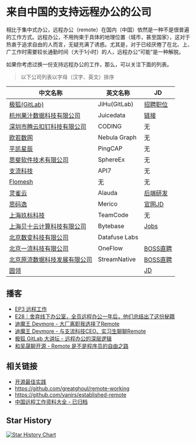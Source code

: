 # 来自中国的支持远程办公的公司

相比于集中式办公，远程办公（remote）在国内（中国）依然是一种不是很普遍的工作方式。远程办公，不用拘束于具体的地理位置（城市，甚至国家），这对于热衷于追求自由的人而言，无疑充满了诱惑。尤其是，对于已经厌倦了在北、上、广工作时需要较长通勤时间（大于1小时）的人，远程办公“可能”是一种解脱。

如果你考虑过换一份支持远程办公的工作，那么，可以关注下面的列表。

> 以下公司列表以字母（汉字、英文）排序

| 中文名称 | 英文名称 | JD |
|---|---|---|
| [极狐(GitLab)](https://gitlab.cn/) | JiHu(GitLab) | [招聘职位](https://about.gitlab.cn/careers) |
| [杭州果汁数据科技有限公司](https://juicefs.com/) | Juicedata | [链接](https://github.com/juicedata/we-are-hiring) |
| [深圳市腾云扣钉科技有限公司](https://coding.net/) | CODING | 无 |
| [欧若数网](https://nebula-graph.com.cn/) | Nebula Graph | 无 |
| [平凯星辰](https://pingcap.com/zh/) | PingCAP | 无 |
| [思斐软件技术有限公司](https://sphere-ex.com/) | SphereEx | 无 |
| [支流科技](https://www.apiseven.com/zh) | API7 | 无 |
| [Flomesh](https://flomesh.cn/) | 无 | 无 |
| [灵雀云](https://www.alauda.cn) | Alauda | [后端研发](https://app.mokahr.com/apply/lqy/2430#/jobs?zhineng=4060&page=1&department=%5B3251%5D&commitment=) |
| [思码逸](https://www.merico.cn) | Merico | [官网JD](https://merico.jobs.feishu.cn/index) |
| [上海玖标科技](https://www.teamcode.com) | TeamCode | 无 |
| [上海贝十云计算科技有限公司](https://bytebase.com) | Bytebase | [Jobs](https://bytebase.com/jobs) |
| [北京数变科技有限公司](https://databend.rs/) | Datafuse Labs | |
| [北京一流科技有限公司](https://www.oneflow.org) | OneFlow | [BOSS直聘](https://www.zhipin.com/gongsir/41201289c2786e311H1_3NW5Ew~~.html)|
| [北京原流数据科技发展有限公司](http://streamnative.io) | StreamNative | [BOSS直聘](https://www.zhipin.com/gongsi/c1aae0d48be290771nd639y7FlQ~.html)|
| [圆领](https://www.yuanling.com) | | [JD](https://zhaopin.lanehub.cn/home) |

## 播客

* [EP3 远程工作](https://t.ermin.al/remote)
* [E28｜舍弃线下办公室，全员远程办公一年后，他们总结出了这份秘籍](https://zuzhijinhualun.fireside.fm/28)
* [迪魔王 Devmore - 大厂离职我选择了Remote](https://www.ximalaya.com/gerenchengzhang/52069269/464122465)
* [迪魔王 Devmore - 与支流科技CEO、实习生聊聊Remote](https://www.ximalaya.com/sound/462104090)
* [极狐 GitLab 大讲坛 - 远程办公的深层逻辑](https://www.ximalaya.com/keji/54781524/475958284)
* [和吴晟聊开源 - Remote 是不是程序员的自由之路](https://www.xiaoyuzhoufm.com/episode/61d58ccf2654166e94d07d7e)

## 相关链接

* [开源最佳实践](https://github.com/LinuxSuRen/open-source-best-practice)
* https://github.com/greatghoul/remote-working
* https://github.com/yanirs/established-remote
* [中国远程工作资料大全 - 已归档](https://github.com/greatghoul/remote-working)

## Star History

[![Star History Chart](https://api.star-history.com/svg?repos=LinuxSuRen/remote-jobs-in-china&type=Date)](https://star-history.com/#LinuxSuRen/remote-jobs-in-china&Date)

